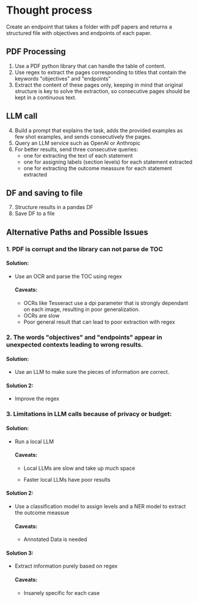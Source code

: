 # Thought process

Create an endpoint that takes a folder with pdf papers and returns a structured file with objectives and endpoints of each paper.

## PDF Processing
1. Use a PDF python library that can handle the table of content. 
2. Use regex to extract the pages corresponding to titles that contain the keywords "objectives" and "endpoints"
3. Extract the content of these pages only, keeping in mind that original structure is key to solve the extraction, so consecutive pages should be kept in a continuous text.

## LLM call


4. Build a prompt that explains the task, adds the provided examples as few shot examples, and sends consecutively the pages.
5. Query an LLM service such as OpenAI or Anthropic
6. For better results, send three consecutive queries:
    - one for extracting the text of each statement
    - one for assigning labels (section levels) for each statement extracted
    - one for extracting the outcome meassure for each statement extracted

## DF and saving to file


7. Structure results in a pandas DF
8. Save DF to a file

## Alternative Paths and Possible Issues


### 1. PDF is corrupt and the library can not parse de TOC
#### Solution: 

- Use an OCR and parse the TOC using regex

    #### Caveats: 

    - OCRs like Tesseract use a dpi parameter that is strongly dependant on each image, resulting in poor generalization. 
    - OCRs are slow
    - Poor general result that can lead to poor extraction with regex


### 2. The words "objectives" and "endpoints" appear in unexpected contexts leading to wrong results. 

#### Solution:

- Use an LLM to make sure the pieces of information are correct.

#### Solution 2: 

- Improve the regex

### 3. Limitations in LLM calls because of privacy or budget:

#### Solution: 
- Run a local LLM

    #### Caveats: 

    - Local LLMs are slow and take up much space

    - Faster local LLMs have poor results

#### Solution 2: 
- Use a classification model to assign levels and a NER model to extract the outcome meassue

    #### Caveats: 
    - Annotated Data is needed

#### Solution 3: 

- Extract information purely based on regex

    #### Caveats: 

    - Insanely specific for each case
